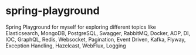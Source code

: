 # spring-playground
Spring Playground for myself for exploring different topics like Elasticsearch, MongoDB, PostgreSQL, Swagger, 
RabbitMQ, Docker, AOP, DI, IOC, GraphQL, Redis, Websocket, Pagination, Event Driven, Kafka, Flyway, Exception Handling, Hazelcast, WebFlux, Logging
